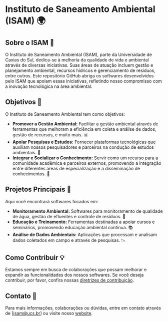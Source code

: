 # Instituto de Saneamento Ambiental (ISAM) 🌍

## Sobre o ISAM 🏢

O Instituto de Saneamento Ambiental (ISAM), parte da Universidade de Caxias do Sul, dedica-se à melhoria da qualidade de vida e ambiental através de diversas iniciativas. Suas áreas de atuação incluem gestão e planejamento ambiental, recursos hídricos e gerenciamento de resíduos, entre outros. Este repositório GitHub abriga os softwares desenvolvidos pelo ISAM que apoiam essas iniciativas, refletindo nosso compromisso com a inovação tecnológica na área ambiental.

## Objetivos 🎯

O Instituto de Saneamento Ambiental tem como objetivos:

- **Promover a Gestão Ambiental:** Facilitar a gestão ambiental através de ferramentas que melhoram a eficiência em coleta e análise de dados, gestão de recursos, e muito mais. 📊
- **Apoiar Pesquisas e Estudos:** Fornecer plataformas tecnológicas que auxiliam nossos pesquisadores e parceiros na condução de estudos ambientais. 🔬
- **Integrar e Socializar o Conhecimento:** Servir como um recurso para a comunidade acadêmica e parceiros externos, promovendo a integração entre diferentes áreas de especialização e a disseminação de conhecimentos. 🤝

## Projetos Principais 🌟

Aqui você encontrará softwares focados em:

- **Monitoramento Ambiental:** Softwares para monitoramento de qualidade de água, gestão de efluentes e controle de resíduos. 🌊
- **Educação e Treinamento:** Ferramentas destinadas a apoiar cursos e seminários, promovendo educação ambiental contínua. 📚
- **Análise de Dados Ambientais:** Aplicações que processam e analisam dados coletados em campo e através de pesquisas. 📉

## Como Contribuir 💡

Estamos sempre em busca de colaborações que possam melhorar e expandir as funcionalidades dos nossos softwares. Se você deseja contribuir, por favor, confira nossas [diretrizes de contribuição](#).

## Contato 📧

Para mais informações, colaborações ou dúvidas, entre em contato através de [isam@ucs.br] ou visite nosso [website](https://www.ucs.br/site/isam/o-instituto/).
